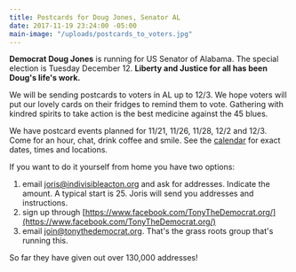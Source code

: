 ```yaml
---
title: Postcards for Doug Jones, Senator AL
date: 2017-11-19 23:24:00 -05:00
main-image: "/uploads/postcards_to_voters.jpg"
---
```


**Democrat Doug Jones** is running for US Senator of Alabama. The special election is Tuesday December 12. **Liberty and Justice for all has been Doug's life's work.**

We will be sending postcards to voters in AL up to 12/3. We hope voters will put our lovely cards on their fridges to remind them to vote. Gathering with kindred spirits to take action is the best medicine against the 45 blues.

We have postcard events planned for 11/21, 11/26, 11/28, 12/2 and 12/3. Come for an hour, chat, drink coffee and smile. See the [calendar](http://www.indivisibleacton.org/calendar.html) for exact dates, times and locations. 

If you want to do it yourself from home you have two options:
1) email joris@indivisibleacton.org and ask for addresses. Indicate the amount. A typical start is 25. Joris will send you addresses and instructions.
2) sign up through [https://www.facebook.com/TonyTheDemocrat.org/](https://www.facebook.com/TonyTheDemocrat.org/)
3) email join@tonythedemocrat.org. That's the grass roots group that's running this.

So far they have given out over 130,000 addresses! 

